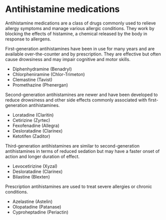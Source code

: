 # Antihistamine medications

Antihistamine medications are a class of drugs commonly used to relieve allergy symptoms and manage various allergic conditions. They work by blocking the effects of histamine, a chemical released by the body in response to allergens. 

First-generation antihistamines have been in use for many years and are available over-the-counter and by prescription. They are effective but often cause drowsiness and may impair cognitive and motor skills.

* Diphenhydramine (Benadryl)
* Chlorpheniramine (Chlor-Trimeton)
* Clemastine (Tavist)
* Promethazine (Phenergan)

Second-generation antihistamines are newer and have been developed to reduce drowsiness and other side effects commonly associated with first-generation antihistamines. 

* Loratadine (Claritin)
* Cetirizine (Zyrtec)
* Fexofenadine (Allegra)
* Desloratadine (Clarinex)
* Ketotifen (Zaditor)

Third-generation antihistamines are similar to second-generation antihistamines in terms of reduced sedation but may have a faster onset of action and longer duration of effect. 

* Levocetirizine (Xyzal)
* Desloratadine (Clarinex)
* Bilastine (Blexten)

Prescription antihistamines are used to treat severe allergies or chronic conditions.

* Azelastine (Astelin)
* Olopatadine (Patanase)
* Cyproheptadine (Periactin)
